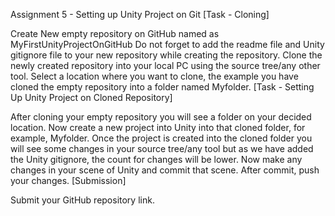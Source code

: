 Assignment 5 - Setting up Unity Project on Git
[Task - Cloning]

Create New empty repository on GitHub named as MyFirstUnityProjectOnGitHub
Do not forget to add the readme file and Unity gitignore file to your new repository while creating the repository.
Clone the newly created repository into your local PC using the source tree/any other tool.
Select a location where you want to clone, the example you have cloned the empty repository into a folder named Myfolder.
[Task - Setting Up Unity Project on Cloned Repository]

After cloning your empty repository you will see a folder on your decided location.
Now create a new project into Unity into that cloned folder, for example, Myfolder.
Once the project is created into the cloned folder you will see some changes in your source tree/any tool but as we have added the Unity gitignore, the count for changes will be lower.
Now make any changes in your scene of Unity and commit that scene.
After commit, push your changes.
[Submission]

Submit your GitHub repository link.
